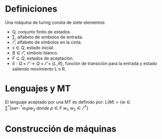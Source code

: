 # Definiciones
Una máquina de turing consta de siete elementos:
- Q, conjunto finito de estados.
- $\sum$, alfabeto de simbolos de entrada.
- $\varGamma$, alfabeto de simbolos en la cinta.
- $s\in Q$, estado inicial.
- $B \in \varGamma$, símbolo blanco.
- $F\subseteq Q$, estados de aceptación.
- $\delta :Q\times\varGamma\rightarrow Q\times\varGamma\times\{L,R\}$, función de transición para la entrada y estado saliendo movimiento L o R. 

# Lenguajes y MT
El lenguaje aceptado por una MT es definido por:
$L(M)=\{w\in\sum^*|sw\vdash^*w_1pw_2\ donde\ p\in F \ w_1,w_2\in\varGamma^*\}$
# Construcción de máquinas